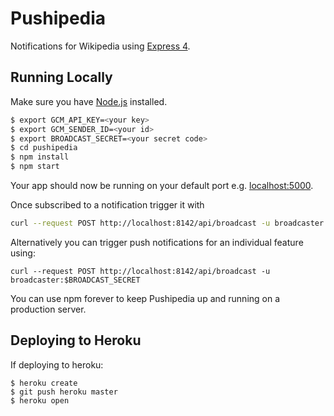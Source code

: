 # Pushipedia

Notifications for Wikipedia using [Express 4](http://expressjs.com/).

## Running Locally

Make sure you have [Node.js](http://nodejs.org/) installed.

```sh
$ export GCM_API_KEY=<your key>
$ export GCM_SENDER_ID=<your id>
$ export BROADCAST_SECRET=<your secret code>
$ cd pushipedia
$ npm install
$ npm start
```

Your app should now be running on your default port e.g. [localhost:5000](http://localhost:5000/).

Once subscribed to a notification trigger it with
```sh
curl --request POST http://localhost:8142/api/broadcast -u broadcaster:$BROADCAST_SECRET
```
Alternatively you can trigger push notifications for an individual feature using:
```
curl --request POST http://localhost:8142/api/broadcast -u broadcaster:$BROADCAST_SECRET
```

You can use npm forever to keep Pushipedia up and running on a production server.

## Deploying to Heroku

If deploying to heroku:
```
$ heroku create
$ git push heroku master
$ heroku open
```

